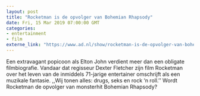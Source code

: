 ```yaml
---
layout: post
title: "Rocketman is de opvolger van Bohemian Rhapsody"
date: Fri, 15 Mar 2019 07:00:00 GMT
categories: 
- entertainment 
- film 
externe_link: "https://www.ad.nl/show/rocketman-is-de-opvolger-van-bohemian-rhapsody~a60afca4/"
---
```


Een extravagant popicoon als Elton John verdient meer dan een obligate filmbiografie. Vandaar dat regisseur Dexter Fletcher zijn film Rocketman over het leven van de inmiddels 71-jarige entertainer omschrijft als een muzikale fantasie. ,,Wij tonen alles: drugs, seks en rock ‘n roll.’’ Wordt Rocketman de opvolger van monsterhit Bohemian Rhapsody?
